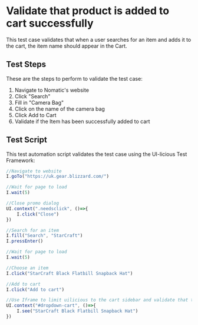 # Validate that product is added to cart successfully

This test case validates that when a user searches for an item and adds it to the cart, the item name should appear in the Cart.

## Test Steps

These are the steps to perform to validate the test case:

1. Navigate to Nomatic's website
2. Click "Search"
3. Fill in "Camera Bag"
4. Click on the name of the camera bag
5. Click Add to Cart
6. Validate if the Item has been successfully added to cart

## Test Script

This test automation script validates the test case using the UI-licious Test Framework:
```javascript
//Navigate to website
I.goTo("https://uk.gear.blizzard.com/")

//Wait for page to load
I.wait(5)

//Close promo dialog
UI.context(".needsclick", ()=>{
	I.click("Close")
})

//Search for an item
I.fill("Search", "StarCraft")
I.pressEnter()

//Wait for page to load
I.wait(5)

//Choose an item
I.click("StarCraft Black Flatbill Snapback Hat")

//Add to cart
I.click("Add to cart")

//Use Iframe to limit uilicious to the cart sidebar and validate that the product is added
UI.context("#dropdown-cart", ()=>{
	I.see("StarCraft Black Flatbill Snapback Hat")
})
```
